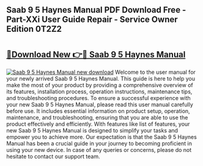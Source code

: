 ## Saab 9 5 Haynes Manual PDF Download Free - Part-XXi User Guide Repair - Service Owner Edition 0T2Z2

# <h2><a href="http://cf25990.oget.top/?id=Saab+9+5+Haynes+Manual">🔗Download New 👉🔴 Saab 9 5 Haynes Manual</a></h2>

[![Saab 9 5 Haynes Manual new download](https://i.imgur.com/5g1atiW.png)](http://cf25990.oget.top/?id=Saab+9+5+Haynes+Manual)
Welcome to the user manual for your newly arrived Saab 9 5 Haynes Manual. This guide is here to help you make the most of your product by providing a comprehensive overview of its features, installation process, operation instructions, maintenance tips, and troubleshooting procedures. To ensure a successful experience with your new Saab 9 5 Haynes Manual, please read this user manual carefully before use. It includes essential information on product setup, operation, maintenance, and troubleshooting, ensuring that you are able to use the product effectively and efficiently. With features like list of features, your new Saab 9 5 Haynes Manual is designed to simplify your tasks and empower you to achieve more. Our expectation is that the Saab 9 5 Haynes Manual has been a crucial guide in your journey to becoming proficient in using your new device. In case of any queries or concerns, please do not hesitate to contact our support team.
